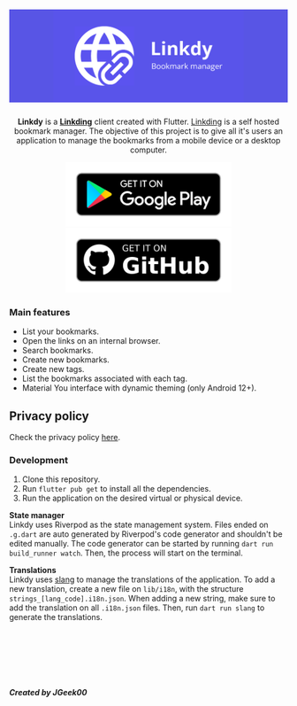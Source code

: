 <h1 align="center">
  <img src="https://github.com/JGeek00/linkdy/raw/master/assets/other/banner.png" />
</h1>

<p align="center">
  <b>Linkdy</b> is a <a href="https://github.com/sissbruecker/linkding" target="_blank" rel="noopener noreferrer"><b>Linkding</b></a> client created with Flutter. <a href="https://github.com/sissbruecker/linkding" target="_blank" rel="noopener noreferrer">Linkding</a> is a self hosted bookmark manager. The objective of this project is to give all it's users an application to manage the bookmarks from a mobile device or a desktop computer.
</p>

<p align="center">
  <a href="https://play.google.com/store/apps/details?id=com.jgeek00.linkdy" target="_blank" rel="noopener noreferrer">
    <img src="/assets/other/get_google_play.png" width="300px">
  </a>
  <a href="https://github.com/JGeek00/linkdy/releases" target="_blank" rel="noopener noreferrer">
    <img src="/assets/other/get-github.png" width="300px">
  </a>
</p>

### Main features
<ul>
  <li>List your bookmarks.</li>
  <li>Open the links on an internal browser.</li>
  <li>Search bookmarks.</li>
  <li>Create new bookmarks.</li>
  <li>Create new tags.</li>
  <li>List the bookmarks associated with each tag.</li>
  <li>Material You interface with dynamic theming (only Android 12+).</li>
</ul>

## Privacy policy
Check the privacy policy [here](https://github.com/JGeek00/linkdy/wiki/Privacy-policy).

### Development
1. Clone this repository.
2. Run ``flutter pub get`` to install all the dependencies.
3. Run the application on the desired virtual or physical device.

<p>
  <b>State manager</b> 
  <br>
  Linkdy uses Riverpod as the state management system. Files ended on <code>.g.dart</code> are auto generated by Riverpod's code generator and shouldn't be edited manually.
  The code generator can be started by running <code>dart run build_runner watch</code>. Then, the process will start on the terminal.
</p>
<p>
  <b>Translations</b>
  <br>
  Linkdy uses <a href="https://pub.dev/packages/slang">slang</a> to manage the translations of the application. To add a new translation, create a new file on <code>lib/i18n</code>, with the structure <code>strings_[lang_code].i18n.json</code>. When adding a new string, make sure to add the translation on all <code>.i18n.json</code> files. Then, run <code>dart run slang</code> to generate the translations.
</p>

<br>
<br>
<br>
<br>
<br>

##### Created by JGeek00